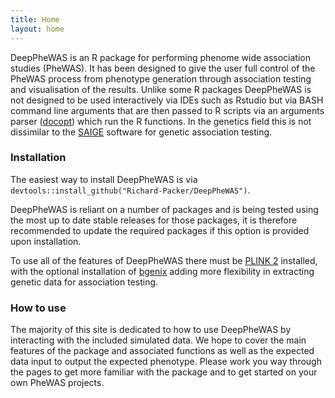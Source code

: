 ```yaml
---
title: Home
layout: home
---
```


DeepPheWAS is an R package for performing phenome wide association studies (PheWAS). It has been designed to give the user full control of the PheWAS process from phenotype generation through association testing and visualisation of the results. Unlike some R packages DeepPheWAS is not designed to be used interactively via IDEs such as Rstudio but via BASH command line arguments that are then passed to R scripts via an arguments parser ([docopt]) which run the R functions. In the genetics field this is not dissimilar to the [SAIGE] software for genetic association testing.

### Installation
The easiest way to install DeepPheWAS is via `devtools::install_github("Richard-Packer/DeepPheWAS")`.

DeepPheWAS is reliant on a number of packages and is being tested using the most up to date stable releases for those packages, it is therefore recommended to update the required packages if this option is provided upon installation.

To use all of the features of DeepPheWAS there must be [PLINK 2] installed, with the optional installation of [bgenix] adding more flexibility in extracting genetic data for association testing. 

### How to use
The majority of this site is dedicated to how to use DeepPheWAS by interacting with the included simulated data. We hope to cover the main features of the package and associated functions as well as the expected data input to output the expected phenotype. Please work you way through the pages to get more familiar with the package and to get started on your own PheWAS projects.

[SAIGE]: https://saigegit.github.io/SAIGE-doc/
[docopt]: http://docopt.org/
[bgenix]: https://enkre.net/cgi-bin/code/bgen/doc/trunk/doc/wiki/bgenix.md
[PLINK 2]: https://www.cog-genomics.org/plink/2.0/
